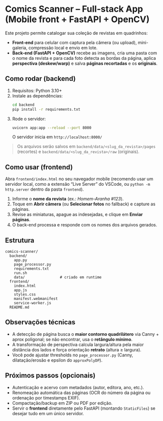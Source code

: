 # Comics Scanner – Full-stack App (Mobile front + FastAPI + OpenCV)

Este projeto permite catalogar sua coleção de revistas em quadrinhos:
- **Front-end** para celular com captura pela câmera (ou upload), mini-galeria, compressão local e envio em lote.
- **Back-end (FastAPI + OpenCV)** recebe as imagens, cria uma pasta com o nome da revista e para cada foto detecta as bordas da página,
  aplica **perspectiva (deskew/warp)** e salva **páginas recortadas** e os **originais**.

## Como rodar (backend)
1. Requisitos: Python 3.10+
2. Instale as dependências:
   ```bash
   cd backend
   pip install -r requirements.txt
   ```
3. Rode o servidor:
   ```bash
   uvicorn app:app --reload --port 8000
   ```
   O servidor inicia em `http://localhost:8000/`

> Os arquivos serão salvos em `backend/data/<slug_da_revista>/pages` (recortes) e `backend/data/<slug_da_revista>/raw` (originais).

## Como usar (frontend)
Abra `frontend/index.html` no seu navegador mobile (recomendo usar um servidor local, como a extensão “Live Server” do VSCode,
ou `python -m http.server` dentro da pasta `frontend`).

1. Informe o **nome da revista** (ex.: *Homem-Aranha #123*).
2. Toque em **Abrir câmera** (ou **Selecionar fotos** no fallback) e capture as páginas.
3. Revise as miniaturas, apague as indesejadas, e clique em **Enviar páginas**.
4. O back-end processa e responde com os nomes dos arquivos gerados.

## Estrutura
```
comics-scanner/
  backend/
    app.py
    page_processor.py
    requirements.txt
    run.sh
    data/                # criado em runtime
  frontend/
    index.html
    app.js
    styles.css
    manifest.webmanifest
    service-worker.js
  README.md
```

## Observações técnicas
- A detecção de página busca o **maior contorno quadrilátero** via Canny + aprox poligonal; se não encontrar, usa o **retângulo mínimo**.
- A transformação de perspectiva calcula largura/altura pela maior distância dos lados e força orientação **retrato** (altura ≥ largura).
- Você pode ajustar thresholds no `page_processor.py` (Canny, dilatação/erosão e epsilon do `approxPolyDP`).

## Próximos passos (opcionais)
- Autenticação e acervo com metadados (autor, editora, ano, etc.).
- Renomeação automática das páginas (OCR do número da página ou ordenação por timestamps EXIF).
- Compactação/backup em ZIP ou PDF por edição.
- Servir o **frontend** diretamente pelo FastAPI (montando `StaticFiles`) se desejar tudo em um único servidor.
